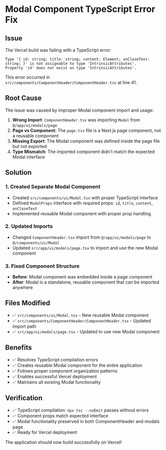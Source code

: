 # Modal Component TypeScript Error Fix

## Issue
The Vercel build was failing with a TypeScript error:
```
Type '{ id: string; title: string; content: Element; onCloseText: string; }' is not assignable to type 'IntrinsicAttributes'.
Property 'id' does not exist on type 'IntrinsicAttributes'.
```

This error occurred in `src/components/ComponentHeader/ComponentHeader.tsx` at line 41.

## Root Cause
The issue was caused by improper Modal component import and usage:

1. **Wrong Import**: `ComponentHeader.tsx` was importing `Modal` from `@/app/ui/modals/page`
2. **Page vs Component**: The `page.tsx` file is a Next.js page component, not a reusable component
3. **Missing Export**: The Modal component was defined inside the page file but not exported
4. **Type Mismatch**: The imported component didn't match the expected Modal interface

## Solution

### 1. Created Separate Modal Component
- Created `src/components/ui/Modal.tsx` with proper TypeScript interface
- Defined `ModalProps` interface with required props: `id`, `title`, `content`, `onCloseText`
- Implemented reusable Modal component with proper prop handling

### 2. Updated Imports
- Changed `ComponentHeader.tsx` import from `@/app/ui/modals/page` to `@/components/ui/Modal`
- Updated `src/app/ui/modals/page.tsx` to import and use the new Modal component

### 3. Fixed Component Structure
- **Before**: Modal component was embedded inside a page component
- **After**: Modal is a standalone, reusable component that can be imported anywhere

## Files Modified
- ✅ `src/components/ui/Modal.tsx` - New reusable Modal component
- ✅ `src/components/ComponentHeader/ComponentHeader.tsx` - Updated import path
- ✅ `src/app/ui/modals/page.tsx` - Updated to use new Modal component

## Benefits
- ✅ Resolves TypeScript compilation errors
- ✅ Creates reusable Modal component for the entire application
- ✅ Follows proper component organization patterns
- ✅ Enables successful Vercel deployment
- ✅ Maintains all existing Modal functionality

## Verification
- ✅ TypeScript compilation: `npx tsc --noEmit` passes without errors
- ✅ Component props match expected interface
- ✅ Modal functionality preserved in both ComponentHeader and modals page
- ✅ Ready for Vercel deployment

The application should now build successfully on Vercel!
